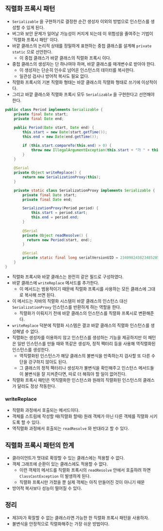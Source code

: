 ## 직렬화 프록시 패턴
- `Serializable` 을 구현하기로 결정한 순간 생성자 이외의 방법으로 인스턴스를 생성할 수 있게 된다.
- 버그와 보안 문제가 일어날 가능성이 커지게 되는데 이 위험성을 줄여주는 기법이 '직렬화 프록시 패턴' 이다.
- 바깥 클래스의 논리적 상태를 정밀하게 표현하는 중첩 클래스를 설계해 `private static` 으로 선언한다.
  - 이 중첩 클래스가 바깥 클래스의 직렬화 프록시 이다.
- 중첩 클래스의 생성자는 단 하나여야 하며, 바깥 클래스를 매개변수로 받아야 한다.
  - 이 생성자는 단순히 인수로 넘어온 인스턴스의 데이터를 복사한다.
  - 일관성 검사나 방어적 복사도 필요 없다.
- 직렬화 프록시의 기본 직렬화 형태는 바깥 클래스의 직렬화 형태로 쓰기에 이상적이다.
- 그리고 바깥 클래스와 직렬화 프록시 모두 `Serializable` 을 구현한다고 선언해야 한다.

```java
public class Period implements Serializable {
    private final Date start;
    private final Date end;
    
    public Period(Date start, Date end) {
        this.start = new Date(start.getTime());
        this.end = new Date(end.getTime());

        if (this.start.compareTo(this.end) > 0) {
            throw new IllegalArgumentException(this.start + "가 " + this.end + "보다 늦다.");
        }
    }
    
    @Serial
    private Object writeReplace() {
        return new SerializationProxy(this);
    }

    private static class SerializationProxy implements Serializable {
        private final Date start;
        private final Date end;

        SerializationProxy(Period period) {
            this.start = period.start;
            this.end = period.end;
        }
        
        @Serial
        private Object readResolve() {
          return new Period(start, end);
        }

        @Serial
        private static final long serialVersionUID = 234098243823485285L;
    }
}
```
- 직렬화 프록시와 바깥 클래스는 완전히 같은 필드로 구성하였다.
- 바깥 클래스에 `writeReplace` 메서드를 추가한다.
  - 이 메서드는 범용적이기 때문에 직렬화 프록시를 사용하는 모든 클래스에 그대로 복사해 쓰면 된다.
- 이 메서드는 자바의 직렬화 시스템이 바깥 클래스의 인스턴스 대신 `SerializationProxy` 인스턴스를 반환하게 하는 역할을 한다.
  - 직렬화가 이뤄지기 전에 바깥 클래스의 인스턴스를 직렬화 프록시로 변환해준다.
- `writeReplace` 덕분에 직렬화 시스템은 결코 바깥 클래스의 직렬화 인스턴스를 생성해낼 수 없다.
- 직렬화는 생성자를 이용하지 않고 인스턴스를 생성하는 기능을 제공하지만 이 패턴은 일반 인스턴스를 만들 때와 똑같은 생성자, 정적 팩터리 등을 사용해 역직렬화된 인스턴스를 생성한다.
  - 역직렬화된 인스턴스가 해당 클래스의 불변식을 만족하는지 검사할 또 다른 수단을 강구하지 않아도 된다.
  - 그 클래스의 정적 팩터리나 생성자가 불변식을 확인해주고 인스턴스 메서드들이 불변식을 잘 지켜준다면, 따로 더 해줘야 할 일이 없어진다.
- 직렬화 프록시 패턴은 역직렬화한 인스턴스와 원래의 직렬화된 인스턴스의 클래스가 달라도 정상 작동한다.

### writeReplace
- 직렬화 과정에서 호출되는 메서드이다.
- 객체를 스트림에 작성할 때(직렬화 할때) 원래 객체가 아닌 다른 객체를 직렬화 시키도록 할 수 있다.
- 역직렬화 과정에서 호출되는 `readResolve` 와 반대라고 할 수 있다.

## 직렬화 프록시 패턴의 한계
- 클라이언트가 멋대로 확장할 수 있는 클래스에는 적용할 수 없다.
- 객체 그래프에 순환이 있는 클래스에도 적용할 수 없다.
  - 이런 객체의 메서드를 직렬화 프록시의 `readResolve` 안에서 호출하려 하면 `ClassCastException` 이 발생하게 된다.
  - 직렬화 프록시만 가졌을 뿐 실제 객체는 아직 만들어진 것이 아니기 때문
- 방어적 복사보다 성능이 떨어질 수 있다.

## 정리
- 제3자가 확잘할 수 없는 클래스라면 가능한 한 직렬화 프록시 패턴을 사용하자.
- 불변식을 안정적으로 직렬화해주는 가장 쉬운 방법이다.
